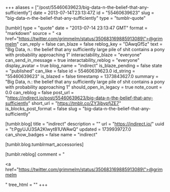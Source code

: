 +++
aliases = ["/post/55460639623/big-data-n-the-belief-that-any-sufficiently"]
date = 2013-07-14T23:13:47Z
id = "55460639623"
slug = "big-data-n-the-belief-that-any-sufficiently"
type = "tumblr-quote"

[tumblr]
type = "quote"
date = "2013-07-14 23:13:47 GMT"
format = "markdown"
source = " <a href=\"https://twitter.com/grimmelm/status/350683169885913089\">@grimmelm</a>"
can_reply = false
can_blaze = false
reblog_key = "DAwqGf5z"
text = "Big Data, n.: the belief that any sufficiently large pile of shit contains a pony with probability approaching 1"
interactability_blaze = "everyone"
can_send_in_message = true
interactability_reblog = "everyone"
display_avatar = true
blog_name = "indirect"
is_blaze_pending = false
state = "published"
can_like = false
id = 55460639623.0
id_string = "55460639623"
is_blazed = false
timestamp = 1373843627.0
summary = "Big Data, n.: the belief that any sufficiently large pile of shit contains a pony with probability approaching 1"
should_open_in_legacy = true
note_count = 0.0
can_reblog = false
post_url = "https://indirect.io/post/55460639623/big-data-n-the-belief-that-any-sufficiently"
short_url = "https://tmblr.co/ZY3jbypfjZE7"
is_blocks_post_format = false
slug = "big-data-n-the-belief-that-any-sufficiently"

[tumblr.blog]
title = "indirect"
description = ""
url = "https://indirect.io/"
uuid = "t:PgyUJU3SA2Klwyt81UWAwQ"
updated = 1739939727.0
can_show_badges = false
name = "indirect"

[tumblr.blog.tumblrmart_accessories]

[tumblr.reblog]
comment = "<p><a href=\"https://twitter.com/grimmelm/status/350683169885913089\">@grimmelm</a></p>"
tree_html = ""
+++
